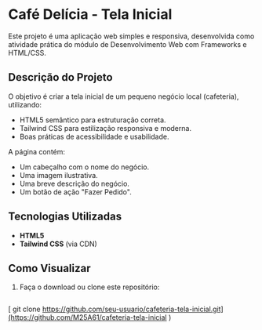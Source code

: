# Café Delícia - Tela Inicial

Este projeto é uma aplicação web simples e responsiva, desenvolvida como atividade prática do módulo de Desenvolvimento Web com Frameworks e HTML/CSS.

## Descrição do Projeto

O objetivo é criar a tela inicial de um pequeno negócio local (cafeteria), utilizando:
- HTML5 semântico para estruturação correta.
- Tailwind CSS para estilização responsiva e moderna.
- Boas práticas de acessibilidade e usabilidade.

A página contém:
- Um cabeçalho com o nome do negócio.
- Uma imagem ilustrativa.
- Uma breve descrição do negócio.
- Um botão de ação "Fazer Pedido".

## Tecnologias Utilizadas

- **HTML5**
- **Tailwind CSS** (via CDN)

## Como Visualizar

1. Faça o download ou clone este repositório:
   ```bash
 [  git clone https://github.com/seu-usuario/cafeteria-tela-inicial.git](https://github.com/M25A61/cafeteria-tela-inicial
)
